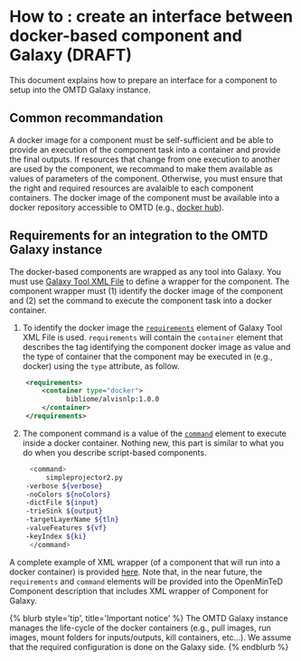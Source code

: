 # How to : create an interface between docker-based component and Galaxy (DRAFT)

This document explains how to prepare an interface for a component to setup into the OMTD Galaxy instance.

## Common recommandation
A docker image for a component must be self-sufficient and be able to provide an execution of the component task into a container and provide the final outputs. If resources that change from one execution to another are used by the component, we recommand to make them available as values of parameters of the component. Otherwise, you must ensure that the right and required resources are avalaible to each component containers. The docker image of the component must be available into a docker repository accessible to OMTD (e.g., [docker hub](https://hub.docker.com/)).

## Requirements for an integration to the OMTD Galaxy instance
The docker-based components are wrapped as any tool into Galaxy. You must use [Galaxy Tool XML File](https://docs.galaxyproject.org/en/latest/dev/schema.html) to define a wrapper for the component. The component wrapper must (1) identify the docker image of the component and (2) set the command to execute the component task into a docker container.

 1. To identify the docker image the [`requirements`](https://docs.galaxyproject.org/en/latest/dev/schema.html#tool-requirements) element of Galaxy Tool XML File is used. `requirements` will contain the `container` element that describes the tag identifying the component docker image as value and the type of container that the component may be executed in (e.g., docker) using the `type` attribute, as follow. 
  
```xml
    <requirements>
        <container type="docker">
              bibliome/alvisnlp:1.0.0
        </container>
    </requirements>
 ```

 2. The component command is a value of the [`command`](https://docs.galaxyproject.org/en/latest/dev/schema.html#tool-command) element to execute inside a docker container. Nothing new, this part is similar to what you do when you describe script-based components.  

```bash
     <command>
         simpleprojector2.py 
	-verbose ${verbose}  
  	-noColors ${noColors} 
	-dictFile ${input}
	-trieSink ${output}
	-targetLayerName ${tln} 
	-valueFeatures ${vf}
	-keyIndex ${ki} 
     </command>
```
A complete example of XML wrapper (of a component that will run into a docker container) is provided [here](simpleprojector.xml). Note that, in the near future, the `requirements` and `command` elements will be provided into the OpenMinTeD Component description that includes XML wrapper of Component for Galaxy.

{% blurb style='tip', title='Important notice' %}
The OMTD Galaxy instance manages the life-cycle of the docker containers (e.g., pull images, run images, mount folders for inputs/outputs, kill containers, etc...). We assume that the required configuration is done on the Galaxy side.
{% endblurb %}

